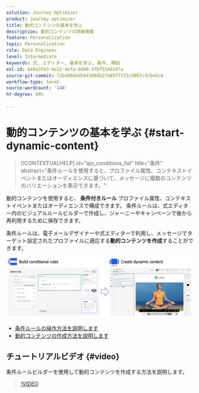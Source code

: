 ```yaml
---
solution: Journey Optimizer
product: journey optimizer
title: 動的コンテンツの基本を学ぶ
description: 動的コンテンツの詳細情報
feature: Personalization
topic: Personalization
role: Data Engineer
level: Intermediate
keywords: 式, エディター, 基本を学ぶ, 条件, 開始
exl-id: be9a3f83-8e22-4efa-9d48-37bf554018fa
source-git-commit: 72bd00dedb943604b2fa85f7173cd967c3cbe5c4
workflow-type: tm+mt
source-wordcount: '148'
ht-degree: 68%

---
```


# 動的コンテンツの基本を学ぶ {#start-dynamic-content}

>[!CONTEXTUALHELP]
>id="ajo_conditions_list"
>title="条件"
>abstract="条件ルールを使用すると、プロファイル属性、コンテキストイベントまたはオーディエンスに基づいて、メッセージに複数のコンテンツのバリエーションを表示できます。"

動的コンテンツを使用すると、 **条件付きルール** プロファイル属性、コンテキストイベントまたはオーディエンスで構成できます。 条件ルールは、式エディター内のビジュアルルールビルダーで作成し、ジャーニーやキャンペーンで後から再利用するために保存できます。

条件ルールは、電子メールデザイナーや式エディターで利用し、メッセージでターゲット設定されたプロファイルに適応する&#x200B;**動的コンテンツを作成**&#x200B;することができます。

![](assets/conditions-overview.png)

* [条件ルールの操作方法を説明します](create-conditions.md)
* [動的コンテンツの作成方法を説明します](dynamic-content.md)

## チュートリアルビデオ {#video}

条件ルールビルダーを使用して動的コンテンツを作成する方法を説明します。

>[!VIDEO](https://video.tv.adobe.com/v/3409815?quality=12)
